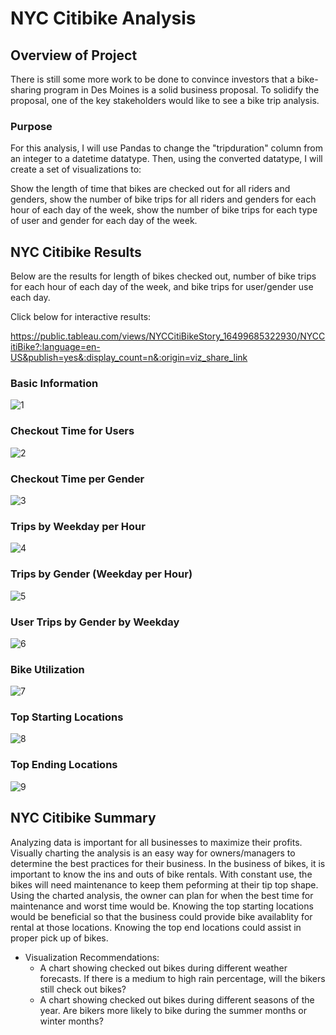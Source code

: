 # NYC Citibike Analysis

## Overview of Project
There is still some more work to be done to convince investors that a bike-sharing program in Des Moines is a solid business proposal. To solidify the proposal, one of the key stakeholders would like to see a bike trip analysis.

### Purpose
For this analysis, I will use Pandas to change the "tripduration" column from an integer to a datetime datatype. Then, using the converted datatype, I will create a set of visualizations to:

  Show the length of time that bikes are checked out for all riders and genders,
  show the number of bike trips for all riders and genders for each hour of each day of the week,
  show the number of bike trips for each type of user and gender for each day of the week.  

## NYC Citibike Results
Below are the results for length of bikes checked out, number of bike trips for each hour of each day of the week, and bike trips for user/gender use each day. 

Click below for interactive results:

https://public.tableau.com/views/NYCCitiBikeStory_16499685322930/NYCCitiBike?:language=en-US&publish=yes&:display_count=n&:origin=viz_share_link

### Basic Information
![1](https://github.com/jag28731/NYC-Citibike/blob/main/Visualization/Basic%20Info.PNG)

### Checkout Time for Users
![2](https://github.com/jag28731/NYC-Citibike/blob/main/Visualization/checkout.PNG)

### Checkout Time per Gender
![3](https://github.com/jag28731/NYC-Citibike/blob/main/Visualization/checkout%20gender.PNG)

### Trips by Weekday per Hour
![4](https://github.com/jag28731/NYC-Citibike/blob/main/Visualization/trips%20per%20hour.PNG)

### Trips by Gender (Weekday per Hour)
![5](https://github.com/jag28731/NYC-Citibike/blob/main/Visualization/trips%20gender%20hour.PNG)

### User Trips by Gender by Weekday
![6](https://github.com/jag28731/NYC-Citibike/blob/main/Visualization/user%20trips%20gender.PNG)

### Bike Utilization
![7](https://github.com/jag28731/NYC-Citibike/blob/main/Visualization/bike%20utilization.PNG)

### Top Starting Locations
![8](https://github.com/jag28731/NYC-Citibike/blob/main/Visualization/starting.PNG)

### Top Ending Locations
![9](https://github.com/jag28731/NYC-Citibike/blob/main/Visualization/ending.PNG)

## NYC Citibike Summary

  Analyzing data is important for all businesses to maximize their profits.  Visually charting the analysis is an easy way for owners/managers to determine the best practices for their business. In the business of bikes, it is important to know the ins and outs of bike rentals. With constant use, the bikes will need maintenance to keep them peforming at their tip top shape. Using the charted analysis, the owner can plan for when the best time for maintenance and worst time would be. Knowing the top starting locations would be beneficial so that the business could provide bike availablity for rental at those locations. Knowing the top end locations could assist in proper pick up of bikes. 
    
- Visualization Recommendations:
  - A chart showing checked out bikes during different weather forecasts. If there is a medium to high rain percentage, will the bikers still check out bikes?
  - A chart showing checked out bikes during different seasons of the year. Are bikers more likely to bike during the summer months or winter months?  

